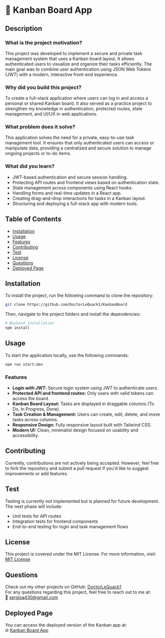 
# 🧩 Kanban Board App

## Description

### What is the project motivation?
This project was developed to implement a secure and private task management system that uses a Kanban board layout. It allows authenticated users to visualize and organize their tasks efficiently. The main goal was to combine user authentication using JSON Web Tokens (JWT) with a modern, interactive front-end experience.

### Why did you build this project?
To create a full-stack application where users can log in and access a personal or shared Kanban board. It also served as a practice project to strengthen my knowledge in authentication, protected routes, state management, and UI/UX in web applications.

### What problem does it solve?
This application solves the need for a private, easy-to-use task management tool. It ensures that only authenticated users can access or manipulate data, providing a centralized and secure solution to manage ongoing projects or to-do items.

### What did you learn?
- JWT-based authentication and secure session handling.
- Protecting API routes and frontend views based on authentication state.
- State management across components using React hooks.
- Handling forms and real-time updates in a React app.
- Creating drag-and-drop interactions for tasks in a Kanban layout.
- Structuring and deploying a full-stack app with modern tools.

## Table of Contents
- [Installation](#installation)
- [Usage](#usage)
- [Features](#features)
- [Contributing](#contributing)
- [Test](#test)
- [License](#license)
- [Questions](#questions)
- [Deployed Page](#deployed-page)

## Installation

To install the project, run the following command to clone the repository:

```sh
git clone https://github.com/DoctorLeQuack1/KanbanBoard
```

Then, navigate to the project folders and install the dependencies:

```sh
# Backend installation
npm install
```

## Usage

To start the application locally, use the following commands:

```sh
npm run start:dev
```

### Features

- **Login with JWT:** Secure login system using JWT to authenticate users.
- **Protected API and frontend routes:** Only users with valid tokens can access the board.
- **Kanban Board Layout:** Tasks are displayed in draggable columns (To Do, In Progress, Done).
- **Task Creation & Management:** Users can create, edit, delete, and move tasks across columns.
- **Responsive Design:** Fully responsive layout built with Tailwind CSS.
- **Modern UI:** Clean, minimalist design focused on usability and accessibility.

## Contributing

Currently, contributions are not actively being accepted. However, feel free to fork the repository and submit a pull request if you'd like to suggest improvements or add features.

## Test

Testing is currently not implemented but is planned for future development. The next phase will include:
- Unit tests for API routes
- Integration tests for frontend components
- End-to-end testing for login and task management flows

## License

This project is covered under the MIT License. For more information, visit:  
[MIT License](https://opensource.org/licenses/MIT)

## Questions

Check out my other projects on GitHub: [DoctorLeQuack1](https://github.com/DoctorLeQuack1)  
For any questions regarding this project, feel free to reach out to me at:  
📧 [sergioa430@gmail.com](mailto:sergioa430@gmail.com)

## Deployed Page

You can access the deployed version of the Kanban app at:  
🌐 [Kanban Board App](https://sergio-web-portfolio.web.app/)
